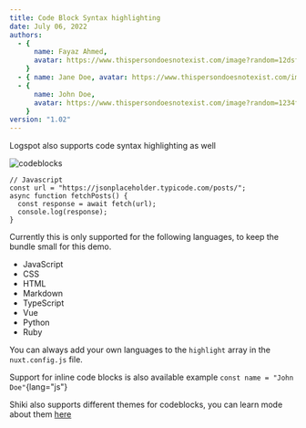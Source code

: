 ```yaml
---
title: Code Block Syntax highlighting
date: July 06, 2022
authors:
  - {
      name: Fayaz Ahmed,
      avatar: https://www.thispersondoesnotexist.com/image?random=12dsf34,
    }
  - { name: Jane Doe, avatar: https://www.thispersondoesnotexist.com/image }
  - {
      name: John Doe,
      avatar: https://www.thispersondoesnotexist.com/image?random=1234fds23,
    }
version: "1.02"
---
```


Logspot also supports code syntax highlighting as well

![codeblocks](/codeblocks.png)

```js{1,3-5}[server.js]
// Javascript
const url = "https://jsonplaceholder.typicode.com/posts/";
async function fetchPosts() {
  const response = await fetch(url);
  console.log(response);
}
```

Currently this is only supported for the following languages, to keep the bundle small for this demo.

- JavaScript
- CSS
- HTML
- Markdown
- TypeScript
- Vue
- Python
- Ruby

You can always add your own languages to the `highlight` array in the `nuxt.config.js` file.

Support for inline code blocks is also available example `const name = "John Doe"`{lang="js"}

Shiki also supports different themes for codeblocks, you can learn mode about them [here](https://content.nuxtjs.org/api/configuration/#highlight)
